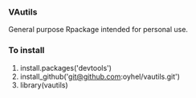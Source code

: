 ### VAutils

General purpose Rpackage intended for personal use.

### To install
1. install.packages('devtools')
2. install_github('git@github.com:oyhel/vautils.git')
3. library(vautils)
